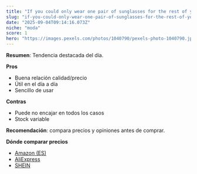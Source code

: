 ```yaml
---
title: "If you could only wear one pair of sunglasses for the rest of your life, which ones are making the cut?"
slug: "if-you-could-only-wear-one-pair-of-sunglasses-for-the-rest-of-your-life-which-on"
date: "2025-09-04T09:14:16.073Z"
niche: "moda"
score: 1
hero: "https://images.pexels.com/photos/1040790/pexels-photo-1040790.jpeg?auto=compress&cs=tinysrgb&fit=crop&h=627&w=1200&auto=compress&cs=tinysrgb&w=1024&h=576&fit=crop"
---
```


**Resumen**: Tendencia destacada del día.

**Pros**
- Buena relación calidad/precio
- Útil en el día a día
- Sencillo de usar

**Contras**
- Puede no encajar en todos los casos
- Stock variable

**Recomendación**: compara precios y opiniones antes de comprar.

**Dónde comparar precios**
- [Amazon (ES)](https://www.amazon.es/s?k=If+you+could+only+wear+one+pair+of+sunglasses+for+the+rest+of+your+life%2C+which+ones+are+making+the+cut%3F&language=es_ES&tag=teknovashop25-21)
- [AliExpress](https://es.aliexpress.com/wholesale?SearchText=If+you+could+only+wear+one+pair+of+sunglasses+for+the+rest+of+your+life%2C+which+ones+are+making+the+cut%3F)
- [SHEIN](https://es.shein.com/pdsearch?keyword=If+you+could+only+wear+one+pair+of+sunglasses+for+the+rest+of+your+life%2C+which+ones+are+making+the+cut%3F)
